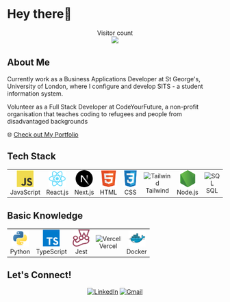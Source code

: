 # Hey there👋

<p align="center"> 
  Visitor count<br>
  <img src="https://profile-counter.glitch.me/nataliiazab/count.svg" />
</p>

## About Me

<p>Currently work as a Business Applications Developer at St George's, University of London, where I configure and develop SITS - a student information system. </p>
<p>Volunteer as a Full Stack Developer at CodeYourFuture, a non-profit organisation that teaches coding to refugees and people from disadvantaged backgrounds</p>


🌐 [Check out My Portfolio](https://nataliiazab-portfolio.netlify.app)

## Tech Stack

<table align="center">
  <tr>
    <td align="center">
      <img src="https://raw.githubusercontent.com/devicons/devicon/master/icons/javascript/javascript-original.svg" alt="JavaScript" title="JavaScript" height="40" /><br />
      JavaScript
    </td>
    <td align="center">
      <img src="https://raw.githubusercontent.com/devicons/devicon/master/icons/react/react-original.svg" alt="React.js" title="React.js" height="40" /><br />
      React.js
    </td>
    <td align="center">
      <img src="https://raw.githubusercontent.com/devicons/devicon/master/icons/nextjs/nextjs-original.svg" title="Next.js" height="40" /><br />
      Next.js
    </td>
    <td align="center">
      <img src="https://raw.githubusercontent.com/devicons/devicon/master/icons/html5/html5-original.svg" alt="HTML" title="HTML" height="40" /><br />
      HTML
    </td>
    <td align="center">
      <img src="https://raw.githubusercontent.com/devicons/devicon/master/icons/css3/css3-original.svg" alt="CSS" title="CSS" height="40" /><br />
      CSS
    </td>
    <td align="center">
      <img src="https://simpleicons.org/icons/tailwindcss.svg" alt="Tailwind" title="Tailwind" height="40" /><br />
      Tailwind
    </td>
    <td align="center">
      <img src="https://raw.githubusercontent.com/devicons/devicon/master/icons/nodejs/nodejs-original.svg" alt="Node.js" title="Node.js" height="40" /><br />
      Node.js
    </td>
<td align="center">
  <img src="https://img.icons8.com/color/48/000000/sql.png" alt="SQL" title="SQL" height="40" /><br />
  SQL
</td>
  </tr>
</table>

## Basic Knowledge

<table align="center">
  <tr>
    <td align="center">
      <img src="https://raw.githubusercontent.com/devicons/devicon/master/icons/python/python-original.svg" alt="Python" title="Python" height="40" /><br />
      Python 
    </td>
    <td align="center">
      <img src="https://raw.githubusercontent.com/devicons/devicon/master/icons/typescript/typescript-original.svg" alt="TypeScript" title="TypeScript" height="40" /><br />
      TypeScript
    </td>
    <td align="center">
      <img src="https://raw.githubusercontent.com/devicons/devicon/master/icons/jest/jest-plain.svg" alt="Jest" title="Jest" height="40" /><br />
      Jest
    </td>
    <td align="center">
      <img src="https://assets.vercel.com/image/upload/v1588805858/repositories/vercel/logo.png" alt="Vercel" title="Vercel" height="40" /><br />
      Vercel
    </td>
    <td align="center">
      <img src="https://raw.githubusercontent.com/devicons/devicon/master/icons/docker/docker-original.svg" alt="Docker" title="Docker" height="40" /><br />
      Docker
    </td>
  </tr>
</table>


## Let's Connect!
<div align="center">

[![LinkedIn][linkedin-shield]][linkedin-url]
[![Gmail][gmail-shield]][gmail-url]

[gmail-shield]: https://img.shields.io/badge/-Gmail-red.svg?style=for-the-badge&logo=gmail&logoColor=white
[gmail-url]: mailto:nataliia.zab@gmail.com

[linkedin-shield]: https://img.shields.io/badge/-LinkedIn-green.svg?style=for-the-badge&logo=linkedin&colorB=blue
[linkedin-url]: https://www.linkedin.com/in/nataliia-zablotska/
</div>

